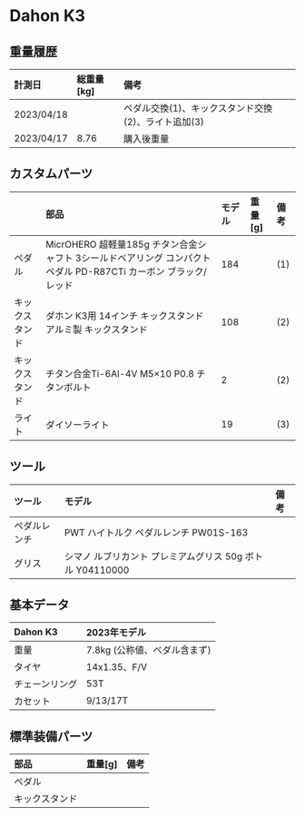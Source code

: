 # Dahon K3

## 重量履歴

|計測日|総重量[kg]|備考|
|:---|:---|:---|
|2023/04/18||ペダル交換(1)、キックスタンド交換(2)、ライト追加(3)|
|2023/04/17|8.76|購入後重量|

## カスタムパーツ

||部品|モデル|重量[g]|備考|
|:---|:---|:---|:---|:---|
|ペダル|MicrOHERO 超軽量185g チタン合金シャフト 3シールドベアリング コンパクト ペダル PD-R87CTi カーボン ブラック/レッド|184||(1)|
|キックスタンド|ダホン K3用 14インチ キックスタンド アルミ製 キックスタンド|108||(2)|
|キックスタンド|チタン合金Ti-6Al-4V M5×10 P0.8 チタンボルト|2||(2)|
|ライト|ダイソーライト|19||(3)

## ツール
|ツール|モデル|備考|
|:---|:---|:---|
|ペダルレンチ|PWT ハイトルク ペダルレンチ PW01S-163||
|グリス|シマノ ルブリカント プレミアムグリス 50g ボトル Y04110000||

## 基本データ

|Dahon K3|2023年モデル|
|:---|:---|
|重量|7.8kg (公称値、べダル含まず)|
|タイヤ|14x1.35、F/V|
|チェーンリング|53T|
|カセット|9/13/17T|

## 標準装備パーツ

|部品|重量[g]|備考|
|:---|:---|:---|
|ペダル|||
|キックスタンド|||
